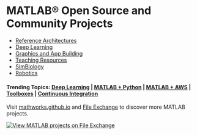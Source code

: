 # MATLAB&reg; Open Source and Community Projects

* [Reference Architectures](https://www.github.com/mathworks-ref-arch)
* [Deep Learning](https://github.com/matlab-deep-learning)
* [Graphics and App Building](https://github.com/MATLAB-Graphics-and-App-Building)
* [Teaching Resources](https://github.com/MathWorks-Teaching-Resources)
* [SimBiology](https://github.com/mathworks-simbiology)
* [Robotics](https://github.com/mathworks-robotics)

#### Trending Topics: [Deep Learning](https://github.com/topics/matlab-deep-learning) | [MATLAB + Python](https://github.com/topics/matlab-python) | [MATLAB + AWS](https://github.com/topics/matlab-aws) | [Toolboxes](https://github.com/topics/matlab-toolbox?o=desc&s=updated) | [Continuous Integration](https://github.com/topics/matlab-ci)

Visit [mathworks.github.io](https://mathworks.github.io) and [File Exchange](https://www.mathworks.com/matlabcentral/fileexchange/) to discover more MATLAB projects.

[![View MATLAB projects on File Exchange](https://www.mathworks.com/matlabcentral/images/matlab-file-exchange.svg)](https://www.mathworks.com/matlabcentral/fileexchange/)
